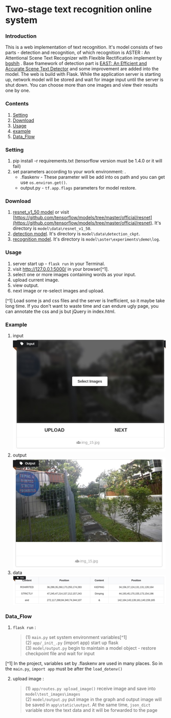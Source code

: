 
# Two-stage text recognition online system

### Introduction
This is a web implementation of text recognition. 
It's model consists of two parts - detection and recognition, of which recognition is ASTER : An Attentional Scene Text Recognizer with Flexible Rectification implement by [bgshih](https://github.com/bgshih/aster) . Base framework of detection part is [EAST: An Efficient and Accurate Scene Text Detector](https://arxiv.org/abs/1704.03155v2) and some improvement are added into the model. 
The web is build with Flask. While the application server is starting up, network model will be stored and wait for image input until the server is shut down. You can choose more than one images and view their results one by one.


### Contents
1. [Setting](#Setting)
2. [Download](#download)
3. [Usage](#Usage)
4. [example](#Example)
5. [Data_Flow](#Data_Flow)

### Setting
1. pip install -r requirements.txt (tensorflow version must be 1.4.0 or it will fail)
2. set parameters according to your work environment: .
   + .flaskenv - These parameter will be add into os path and you can get use `os.environ.get()`.
   + output.py - `tf.app.flags` parameters for model restore.

### Download
1. [resnet_v1_50 model](https://drive.google.com/drive/folders/1Wlq0GSlm06rB_Mk9eL5JccaL57_JU3jO?usp=sharing) or visit [https://github.com/tensorflow/models/tree/master/official/resnet](https://github.com/tensorflow/models/tree/master/official/resnet). It's directory is `model\data\resnet_v1_50`.
2. [detection model](https://drive.google.com/drive/folders/1Wlq0GSlm06rB_Mk9eL5JccaL57_JU3jO?usp=sharing). It's directory is `model\data\detection_ckpt`.
3. [recognition model](https://drive.google.com/drive/folders/1Wlq0GSlm06rB_Mk9eL5JccaL57_JU3jO?usp=sharing). It's directory is `model\aster\experiments\demo\log`.

### Usage
1. server start up - `flask run` in your Terminal.
2. visit http://127.0.0.1:5000/ in your browser[^1].
3. select one or more images containing words as your input.
4. upload current image.
5. view output.
6. next image or re-select images and upload.

[^1] Load some js and css files and the server is Inefficient, so it maybe take long time. If you don't want to waste time and can endure ugly page, you can annotate the css and js but jQuery in index.html.

### Example
1. input
![input](demo_image/input.jpg)
2. output
![output](demo_image/output.jpg)
3. data
![data](demo_image/data.jpg)


### Data_Flow
1. `flask run` : 
   > (1) `main.py` set system environment variables[^1]  </br>
   > (2) `app/_init_.py` (import app)  start up flask </br>
   > (3) `model/output.py` begin to maintain a model object - restore checkpoint file and wait for input</br>

[^1] In the project, variables set by .flaskenv are used in many places. So in the `main.py`, `import app` must be after the `load_dotenv()`

2. upload image :
   > (1) `app/routes.py upload_image()` receive image and save into `model\test_images\images`</br>
   > (2) `model/output.py` put image in the graph and output image will be saved in `app\static\output`. At the same time, `json_dict` variable store the text data and it will be forwarded to the page</br>
